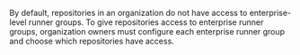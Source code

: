 By default, repositories in an organization do not have access to enterprise-level runner groups. To give repositories access to enterprise runner groups, organization owners must configure each enterprise runner group and choose which repositories have access.